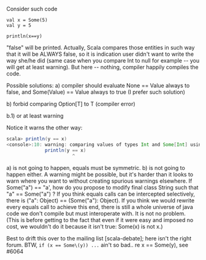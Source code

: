 Consider such code

    val x = Some(5)
    val y = 5

    println(x==y)

"false" will be printed. Actually, Scala compares those entities in such way that it will be ALWAYS false, so it is indication user didn't want to write the way she/he did (same case when you compare Int to null for example -- you will get at least warning). But here -- nothing, compiler happily compiles the code.

Possible solutions:
a) compiler should evaluate None == Value always to false, and Some(Value) == Value always to true (I prefer such solution)

b) forbid comparing Option[T] to T (compiler error)

b.1) or at least warning

Notice it warns the other way:
```scala
scala> println(y == x)
<console>:10: warning: comparing values of types Int and Some[Int] using `==' will always yield false
              println(y == x)
                        ^
```
a) is not going to happen, equals must be symmetric.  b) is not going to happen either.  A warning might be possible, but it's harder than it looks to warn where you want to without creating spurious warnings elsewhere.
If Some("a") == "a', how do you propose to modify final class String such that "a" == Some("a") ? If you think equals calls can be intercepted selectively, there is ("a": Object) == (Some("a"): Object).  If you think we would rewrite every equals call to achieve this end, there is still a whole universe of java code we don't compile but must interoperate with.  It is not no problem.  (This is before getting to the fact that even if it were easy and imposed no cost, we wouldn't do it because it isn't true: Some(x) is not x.)

Best to drift this over to the mailing list [scala-debate]; here isn't the right forum. BTW, `if (x == Some\(y)) ...` ain't so bad..
re x == Some\(y\), see #6064

